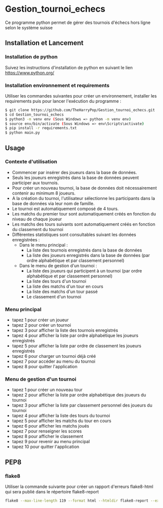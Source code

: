 # Gestion_tournoi_echecs

Ce programme python permet de gérer des tournois d'échecs hors ligne selon le système suisse

## Installation et Lancement

### Installation de python

Suivez les instructions d'installation de python en suivant le lien https://www.python.org/

### Installation environnement et requirements

Utiliser les commandes suivantes pour créer un environnement, installer les requirements puis pour lancer l'exécution du programme :

```bash
$ git clone https://github.com/TheHarryPop/Gestion_tournoi_echecs.git
$ cd Gestion_tournoi_echecs
$ python3 -m venv env (Sous Windows => python -m venv env)
$ source env/bin/activate (Sous Windows => env\Scripts\activate)
$ pip install -r requirements.txt
$ python main.py
```

## Usage

### Contexte d'utilisation

- Commencer par insérer des joueurs dans la base de données.
- Seuls les joueurs enregistrés dans la base de données peuvent participer aux tournois.
- Pour créer un nouveau tournoi, la base de données doit nécessairement contenir au minimum 8 joueurs.
- A la création du tournoi, l'utilisateur sélectionne les participants dans la base de données via leur nom de famille.
- Le tournoi est automatiquement composé de 4 tours.
- Les matchs du premier tour sont automatiquement créés en fonction du niveau de chaque joueur
- Les matchs des tours suivants sont automatiquement créés en fonction du classement du tournoi
- Différentes statistiques sont consultables suivant les données enregistrées :
	- Dans le menu principal :
		- La liste des tournois enregistrés dans la base de données
		- La liste des joueurs enregistrés dans la base de données (par ordre alphabétique et par classement personnel)
	- Dans le menu de gestion d'un tournoi :
		- La liste des joueurs qui participent à un tournoi (par ordre alphabétique et par classement personnel)
		- La liste des tours d'un tournoi
		- La liste des matchs d'un tour en cours
		- La liste des matchs d'un tour passé
		- Le classement d'un tournoi

### Menu principal

- tapez 1 pour créer un joueur
- tapez 2 pour créer un tournoi
- tapez 3 pour afficher la liste des tournois enregistrés
- tapez 4 pour afficher la liste par ordre alphabétique les joueurs enregistrés
- tapez 5 pour afficher la liste par ordre de classement les joueurs enregistrés
- tapez 6 pour charger un tournoi déjà créé
- tapez 7 pour accéder au menu du tournoi
- tapez 8 pour quitter l'application

### Menu de gestion d'un tournoi

- tapez 1 pour créer un nouveau tour
- tapez 2 pour afficher la liste par ordre alphabétique des joueurs du tournoi
- tapez 3 pour afficher la liste par classement personnel des joueurs du tournoi
- tapez 4 pour afficher la liste des tours du tournoi
- tapez 5 pour afficher les matchs du tour en cours
- tapez 6 pour afficher les matchs joués
- tapez 7 pour renseigner les scores
- tapez 8 pour afficher le classement
- tapez 9 pour revenir au menu principal
- tapez 10 pour quitter l'application

## PEP8

### flake8

Utiliser la commande suivante pour créer un rapport d'erreurs flake8-html qui sera publié dans le répertoire flake8-report

```bash
flake8 --max-line-length 119 --format html --htmldir flake8-report --exclude .git,__pycache__,env -v
```